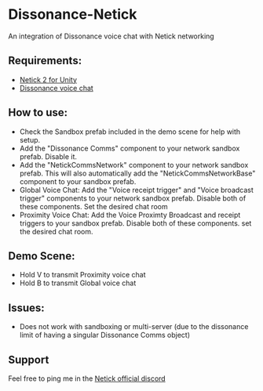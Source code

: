 # Dissonance-Netick
 An integration of Dissonance voice chat with Netick networking

## Requirements:
- [Netick 2 for Unity](https://github.com/NetickNetworking/NetickForUnity)
- [Dissonance voice chat](https://assetstore.unity.com/packages/tools/audio/dissonance-voice-chat-70078)

## How to use:
- Check the Sandbox prefab included in the demo scene for help with setup.
- Add the "Dissonance Comms" component to your network sandbox prefab. Disable it.
- Add the "NetickCommsNetwork" component to your network sandbox prefab. This will also automatically add the "NetickCommsNetworkBase" component to your sandbox prefab.
- Global Voice Chat: Add the "Voice receipt trigger" and "Voice broadcast trigger" components to your network sandbox prefab. Disable both of these components. Set the desired chat room
- Proximity Voice Chat: Add the Voice Proximty Broadcast and receipt triggers to your sandbox prefab. Disable both of these components. set the desired chat room.

## Demo Scene:
- Hold V to transmit Proximity voice chat
- Hold B to transmit Global voice chat

## Issues:
- Does not work with sandboxing or multi-server (due to the dissonance limit of having a singular Dissonance Comms object)

## Support
Feel free to ping me in the [Netick official discord](https://discord.com/invite/uV6bfG66Fx)
